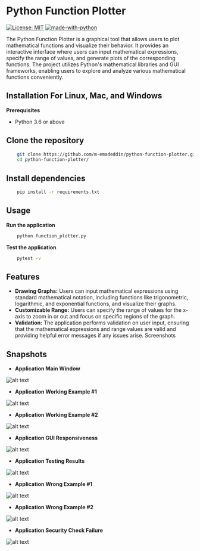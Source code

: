 # Python Function Plotter
[![License: MIT](https://img.shields.io/badge/License-MIT-blue.svg)](https://www.gnu.org/licenses/gpl-3.0)
[![made-with-python](https://img.shields.io/badge/Made%20with-Python-1f425f.svg)](https://www.python.org/)

The Python Function Plotter is a graphical tool that allows users to plot mathematical functions and visualize their behavior. It provides an interactive interface where users can input mathematical expressions, specify the range of values, and generate plots of the corresponding functions. The project utilizes Python's mathematical libraries and GUI frameworks, enabling users to explore and analyze various mathematical functions conveniently.

## Installation For Linux, Mac, and Windows

**Prerequisites**
* Python 3.6 or above

## Clone the repository
```bash
    git clone https://github.com/m-emadeddin/python-function-plotter.git
    cd python-function-plotter/
```
## Install dependencies
```bash
    pip install -r requirements.txt
```

## Usage
**Run the application**
```bash
    python function_plotter.py
```
**Test the application**
```bash
    pytest -v
```

## Features
* **Drawing Graphs:** Users can input mathematical expressions using standard mathematical notation, including functions like trigonometric, logarithmic, and exponential functions, and visualize their graphs.
* **Customizable Range:** Users can specify the range of values for the x-axis to zoom in or out and focus on specific regions of the graph.
* **Validation:** The application performs validation on user input, ensuring that the mathematical expressions and range values are valid and providing helpful error messages if any issues arise.
Screenshots


## Snapshots

* **Application Main Window**
 
![alt text](Snapshots/MainWindow.png "Application Main Window")


* **Application Working Example #1**
 
![alt text](Snapshots/Ex1.png "Application Working Example #1")


* **Application Working Example #2**
 
![alt text](Snapshots/WEx2.png "Application Working Example #2")

* **Application GUI Responsiveness**
 
![alt text](Snapshots/Responsive.png "Application Tests")

* **Application Testing Results**
  
![alt text](Snapshots/Tests.png "Application Tests")

* **Application Wrong Example #1**
  
![alt text](Snapshots/XEx1.png "Application Wrong Example #1")

* **Application Wrong Example #2**
  
![alt text](Snapshots/XEx2.png "Application Wrong Example #2")

* **Application Security Check Failure**
  
![alt text](Snapshots/XEx3.png "Application Security Check Failure")